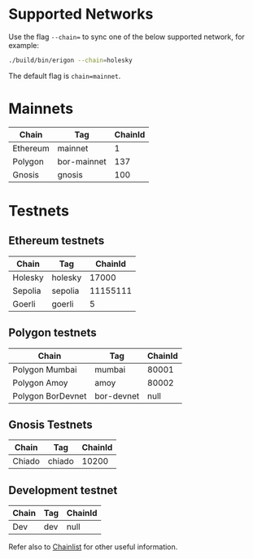 # Supported Networks

Use the flag `--chain=` to sync one of the below supported network, for example:

```bash
./build/bin/erigon --chain=holesky
```

The default flag is `chain=mainnet`.

# Mainnets

|Chain |	Tag|	ChainId|
|----|----|----|
|Ethereum|	mainnet|	1|
|Polygon|	bor-mainnet|	137|
|Gnosis|	gnosis|	100|



# Testnets

## Ethereum testnets

|Chain |	Tag|	ChainId|
|----------|-------|-----------|
|Holesky   |holesky|   	17000|
|Sepolia |	sepolia|	11155111|
|Goerli |	goerli|	5|

## Polygon testnets

|Chain |	Tag|	ChainId|
|----------|-------|-----------|
|Polygon Mumbai |	mumbai|	80001|
|Polygon Amoy |	amoy|	80002|
|Polygon BorDevnet|	bor-devnet|	null|


## Gnosis Testnets

|Chain |	Tag|	ChainId|
|----------|-------|-----------|
|Chiado |	chiado|	10200|

## Development testnet

|Chain |	Tag|	ChainId|
|----------|-------|-----------|
|Dev|	dev|	null|

Refer also to [Chainlist](https://chainlist.org/) for other useful information.